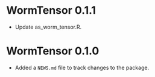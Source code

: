 # WormTensor 0.1.1

* Update as_worm_tensor.R.

# WormTensor 0.1.0

* Added a `NEWS.md` file to track changes to the package.
